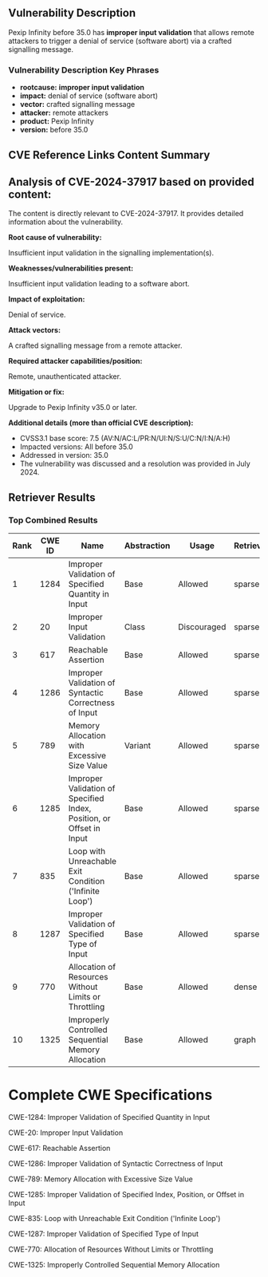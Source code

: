 ## Vulnerability Description
Pexip Infinity before 35.0 has **improper input validation** that allows remote attackers to trigger a denial of service (software abort) via a crafted signalling message.

### Vulnerability Description Key Phrases
- **rootcause:** **improper input validation**
- **impact:** denial of service (software abort)
- **vector:** crafted signalling message
- **attacker:** remote attackers
- **product:** Pexip Infinity
- **version:** before 35.0

## CVE Reference Links Content Summary
## Analysis of CVE-2024-37917 based on provided content:

The content is directly relevant to CVE-2024-37917. It provides detailed information about the vulnerability.

**Root cause of vulnerability:**

Insufficient input validation in the signalling implementation(s).

**Weaknesses/vulnerabilities present:**

Insufficient input validation leading to a software abort.

**Impact of exploitation:**

Denial of service.

**Attack vectors:**

A crafted signalling message from a remote attacker.

**Required attacker capabilities/position:**

Remote, unauthenticated attacker.

**Mitigation or fix:**

Upgrade to Pexip Infinity v35.0 or later.

**Additional details (more than official CVE description):**

*   CVSS3.1 base score: 7.5 (AV:N/AC:L/PR:N/UI:N/S:U/C:N/I:N/A:H)
*   Impacted versions: All before 35.0
*   Addressed in version: 35.0
*   The vulnerability was discussed and a resolution was provided in July 2024.

## Retriever Results

### Top Combined Results

| Rank | CWE ID | Name | Abstraction | Usage  | Retrievers | Individual Scores |
|------|--------|------|-------------|-------|------------|-------------------|
| 1 | 1284 | Improper Validation of Specified Quantity in Input | Base | Allowed | sparse | 0.150 |
| 2 | 20 | Improper Input Validation | Class | Discouraged | sparse | 0.148 |
| 3 | 617 | Reachable Assertion | Base | Allowed | sparse | 0.135 |
| 4 | 1286 | Improper Validation of Syntactic Correctness of Input | Base | Allowed | sparse | 0.135 |
| 5 | 789 | Memory Allocation with Excessive Size Value | Variant | Allowed | sparse | 0.134 |
| 6 | 1285 | Improper Validation of Specified Index, Position, or Offset in Input | Base | Allowed | sparse | 0.132 |
| 7 | 835 | Loop with Unreachable Exit Condition ('Infinite Loop') | Base | Allowed | sparse | 0.129 |
| 8 | 1287 | Improper Validation of Specified Type of Input | Base | Allowed | sparse | 0.128 |
| 9 | 770 | Allocation of Resources Without Limits or Throttling | Base | Allowed | dense | 0.538 |
| 10 | 1325 | Improperly Controlled Sequential Memory Allocation | Base | Allowed | graph | 0.003 |



# Complete CWE Specifications

CWE-1284: Improper Validation of Specified Quantity in Input

CWE-20: Improper Input Validation

CWE-617: Reachable Assertion

CWE-1286: Improper Validation of Syntactic Correctness of Input

CWE-789: Memory Allocation with Excessive Size Value

CWE-1285: Improper Validation of Specified Index, Position, or Offset in Input

CWE-835: Loop with Unreachable Exit Condition ('Infinite Loop')

CWE-1287: Improper Validation of Specified Type of Input

CWE-770: Allocation of Resources Without Limits or Throttling

CWE-1325: Improperly Controlled Sequential Memory Allocation